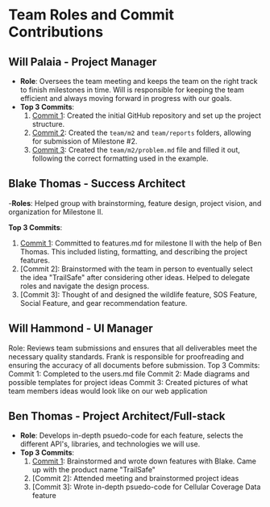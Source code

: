 # Team Roles and Commit Contributions

## Will Palaia - Project Manager
- **Role**: Oversees the team meeting and keeps the team on the right track to finish milestones in time. Will is responsible for keeping the team efficient and always moving forward in progress with our goals.
- **Top 3 Commits**:
  1. [Commit 1](https://github.com/repo/94299bbf1fe97b3fe26477bb5f79dc1f30fece8d): Created the initial GitHub repository and set up the project structure.
  2. [Commit 2](https://github.com/repo/3c63ecef5afb9be9c49fedabd24e4689960fae59): Created the `team/m2` and `team/reports` folders, allowing for submission of Milestone #2.
  3. [Commit 3](https://github.com/repo/e958b2978b1cde55e145abef51b9037c42546f97): Created the `team/m2/problem.md` file and filled it out, following the correct formatting used in the example.

## Blake Thomas - Success Architect 

-**Roles**: Helped group with brainstorming, feature design, project vision, and organization for Milestone II. 

**Top 3 Commits**:
  1. [Commit 1](https://github.com/WillPalaia/326Project/blob/main/team/m2/features.md): Committed to features.md for milestone II with the help of Ben Thomas. This included listing, formatting, and describing the project features.
  2. [Commit 2]: Brainstormed with the team in person to eventually select the idea "TrailSafe" after considering other ideas. Helped to delegate roles and navigate the design process.
  3. [Commit 3]: Thought of and designed the wildlife feature, SOS Feature, Social Feature, and gear recommendation feature. 



## Will Hammond - UI Manager
Role: Reviews team submissions and ensures that all deliverables meet the necessary quality standards. Frank is responsible for proofreading and ensuring the accuracy of all documents before submission.
Top 3 Commits:
Commit 1: Completed to the users.md file
Commit 2: Made diagrams and possible templates for project ideas
Commit 3: Created pictures of what team members ideas would look like on our web application

 
## Ben Thomas - Project Architect/Full-stack 
- **Role**: Develops in-depth psuedo-code for each feature, selects the different API's, libraries, and technologies we will use. 
- **Top 3 Commits**:
  1. [Commit 1](https://github.com/WillPalaia/326Project/commit/6c3b23b9900155b8c6d0dfc3eceef46daf170d12): Brainstormed and wrote down features with Blake. Came up with the product name "TrailSafe" 
  2. [Commit 2]: Attended meeting and brainstormed project ideas
  3. [Commit 3]: Wrote in-depth psuedo-code for Cellular Coverage Data feature
